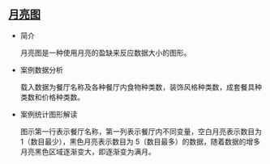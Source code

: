 ## [月亮图](/basic/moon-charts)

- 简介

  月亮图是一种使用月亮的盈缺来反应数据大小的图形。

- 案例数据分析

  载入数据为餐厅名称及各种餐厅内食物种类数，装饰风格种类数，成套餐具种类数和价格种类数。

- 案例统计图形解读

  图示第一行表示餐厅名称，第一列表示餐厅内不同变量，空白月亮表示数目为 1（数目最少），黑色月亮表示数目为 5（数目最多）的数据，随着数据的增多月亮黑色区域逐渐变大，即逐渐变为满月。

